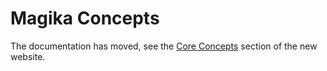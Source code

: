 # Magika Concepts

The documentation has moved, see the [Core Concepts](https://securityresearch.google/magika/core-concepts/how-magika-works/) section of the new website.
